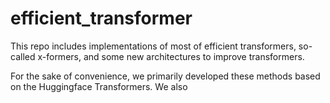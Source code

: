 # efficient_transformer
This repo includes implementations of most of efficient transformers, so-called x-formers, and some new architectures to improve transformers. 

For the sake of convenience, we primarily developed these methods based on the Huggingface Transformers. We also 


